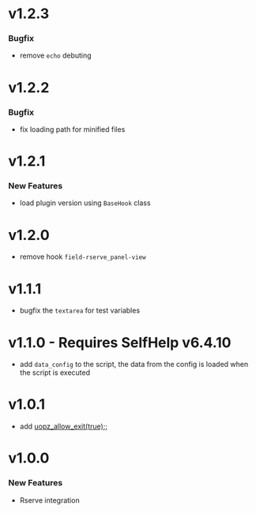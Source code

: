 # v1.2.3
### Bugfix
 - remove `echo` debuting

# v1.2.2
### Bugfix
 - fix loading path for minified files 

# v1.2.1
### New Features
 - load plugin version using `BaseHook` class

# v1.2.0
 - remove hook `field-rserve_panel-view`

# v1.1.1
 - bugfix the `textarea` for test variables

# v1.1.0 - Requires SelfHelp v6.4.10
 - add `data_config` to the script, the data from the config is loaded when the script is executed

# v1.0.1
 - add [uopz_allow_exit(true);](https://www.php.net/manual/en/function.uopz-allow-exit.php);

# v1.0.0

### New Features

 - Rserve integration
